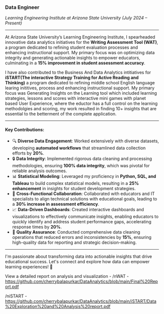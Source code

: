 ### **Data Engineer**  
*Learning Engineering Institute at Arizona State University (July 2024 – Present)*

---

At Arizona State University’s Learning Engineering Institute, I spearheaded innovative data analytics initiatives for the **Writing Assessment Tool (WAT)**, a program dedicated to refining student evaluation processes and enhancing instructional support. My primary focus was on optimizing data integrity and generating actionable insights to empower educators, culminating in a **15% improvement in student assessment accuracy**.

I have also contributed to the Business And Data Analytics intitiatives for **iSTART(The interactive Strategy Training for Active Reading and Thinking)** a program dedicated to refining middle school English language learing inititives, process and enhancing instructional support. My primary focus was Generating Insights on the Learning tool which included learning strategies, lessons and scores with interactive mini games with planet based User Experience, where the eductor has a full control on the learning methodolgies and scoring, my work resulted in finding 10+ insights that are essential to the betterment of the complete application.

---

#### **Key Contributions:**

- 🔍 **Diverse Data Engagement**: Worked extensively with diverse datasets, developing **automated workflows** that streamlined data collection efforts by **20%**.
- 🔒 **Data Integrity**: Implemented rigorous data cleaning and processing methodologies, ensuring **100% data integrity**, which was pivotal for reliable analysis outcomes.
- 📊 **Statistical Modeling**: Leveraged my proficiency in **Python, SQL, and Tableau** to build complex statistical models, resulting in a **25% enhancement** in insights for student development strategies.
- 🤝 **Cross-Functional Collaboration**: Collaborated with educators and IT specialists to align technical solutions with educational goals, leading to a **30% increase in assessment efficiency**.
- 📈 **Data-Driven Dashboards**: Created interactive dashboards and visualizations to effectively communicate insights, enabling educators to quickly identify and address student performance gaps, accelerating response times by **20%**.
- 🧹 **Quality Assurance**: Conducted comprehensive data cleaning operations that reduced errors and inconsistencies by **15%**, ensuring high-quality data for reporting and strategic decision-making.

---

I'm passionate about transforming data into actionable insights that drive educational success. Let's connect and explore how data can empower learning experiences! 🌟

View a detailed report on analysis and visualization - 
/nWAT - https://github.com/cherrybalapurkar/DataAnalytics/blob/main/Final%20Report.pdf

/niSTART - https://github.com/cherrybalapurkar/DataAnalytics/blob/main/iSTART/Data%20Exploration%20and%20Analysis%20report.pdf

